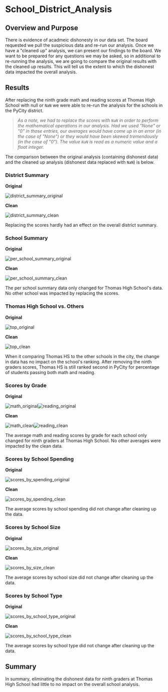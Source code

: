 # School_District_Analysis

## Overview and Purpose
There is evidence of acadmeic dishonesty in our data set. The board requested we pull the suspicious data and re-run our analysis. Once we have a "cleaned up" analysis, we can present our findings to the board. We want to be prepared for any questions we may be asked, so in additional to re-running the analysis, we are going to compare the original results with the cleaned up results. This will tell us the extent to which the dishonest data impacted the overall analysis.

## Results
After replacing the ninth grade math and reading scores at Thomas High School with null or `NaN` we were able to re-run the analysis for the schools in the PyCity district. 

> *As a note, we had to replace the scores with `NaN` in order to perform the mathematical operations in our analysis. Had we used "None" or "0" in those entries, our averages would have come up in an error (in the case of "None") or they would have been skewed tremendously (in the case of "0"). The value `NaN` is read as a numeric value and a float integer.*
 
The comparison between the original analysis (containing dishonest data) and the cleaned up analysis (dishonest data replaced with `NaN`) is below.

 ### District Summary
**Original**

![district_summary_original](https://user-images.githubusercontent.com/79174885/111883834-16771480-8994-11eb-9162-b3c2fa516774.png)

**Clean**

![district_summary_clean](https://user-images.githubusercontent.com/79174885/111883880-5a6a1980-8994-11eb-80cc-e9a76dd71f4e.png)

Replacing the scores hardly had an effect on the overall district summary.

### School Summary
**Original**

![per_school_summary_original](https://user-images.githubusercontent.com/79174885/111879855-95f9e900-897e-11eb-9c87-46d1b71deafb.png)

**Clean**

![per_school_summary_clean](https://user-images.githubusercontent.com/79174885/111879860-98f4d980-897e-11eb-8b4e-709c7fe48006.png)

The per school summary data only changed for Thomas High School's data. No other school was impacted by replacing the scores. 

### Thomas High School vs. Others
**Original**

![top_original](https://user-images.githubusercontent.com/79174885/111884457-2264d580-8998-11eb-83b2-85267f20fcc8.png)

**Clean**

![top_clean](https://user-images.githubusercontent.com/79174885/111884459-298be380-8998-11eb-97e1-8c3fb9c73393.png)

When it comparing Thomas HS to the other schools in the city, the change in data has no impact on the school's ranking. After removing the ninth graders scores, Thomas HS is still ranked second in PyCity for percentage of students passing both math and reading.

### Scores by Grade
**Original**

![math_original](https://user-images.githubusercontent.com/79174885/111884475-432d2b00-8998-11eb-9769-949965e66357.png)![reading_original](https://user-images.githubusercontent.com/79174885/111884480-488a7580-8998-11eb-8ec6-5ea4270154d0.png)

**Clean**

![math_clean](https://user-images.githubusercontent.com/79174885/111884482-4fb18380-8998-11eb-8726-b22c9b652855.png)![reading_clean](https://user-images.githubusercontent.com/79174885/111884489-53dda100-8998-11eb-890c-c8b8a1a32270.png)

The average math and reading scores by grade for each school only changed for ninth graders at Thomas High School. No other averages were impacted by the clean data.

### Scores by School Spending
**Original**

![scores_by_spending_original](https://user-images.githubusercontent.com/79174885/111884057-715d3b80-8995-11eb-82bf-dbb28c4325c9.png)

**Clean**

![scores_by_spending_clean](https://user-images.githubusercontent.com/79174885/111884060-76ba8600-8995-11eb-911f-3837087b950f.png)

The average scores by school spending did not change after cleaning up the data.

### Scores by School Size
**Original**

![scores_by_size_original](https://user-images.githubusercontent.com/79174885/111884165-298ae400-8996-11eb-99c8-76ff3c95f9ee.png)

**Clean**

![scores_by_size_clean](https://user-images.githubusercontent.com/79174885/111884299-217f7400-8997-11eb-9475-0cf5cf4bed3a.png)

The average scores by school size did not change after cleaning up the data.

### Scores by School Type
**Original**

![scores_by_school_type_original](https://user-images.githubusercontent.com/79174885/111884173-3f000e00-8996-11eb-946a-4b511b0274bd.png)

**Clean**

![scores_by_school_type_clean](https://user-images.githubusercontent.com/79174885/111884181-46271c00-8996-11eb-8a94-dcf8ffe0fca8.png)

The average scores by school type did not change after cleaning up the data.

## Summary
In summary, eliminating the dishonest data for ninth graders at Thomas High School had little to no impact on the overall school analysis.

